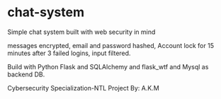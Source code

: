 # chat-system

Simple chat system built with web security in mind

messages encrypted, 
email and password hashed, 
Account lock for 15 minutes after 3 failed logins, 
input filtered.

Build with Python Flask and SQLAlchemy and flask_wtf and Mysql as backend DB.

Cybersecurity Specialization-NTL Project By: A.K.M 
